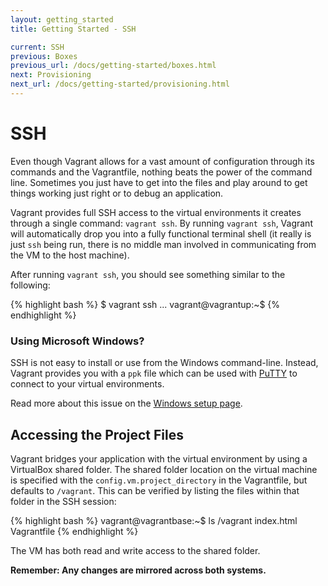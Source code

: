```yaml
---
layout: getting_started
title: Getting Started - SSH

current: SSH
previous: Boxes
previous_url: /docs/getting-started/boxes.html
next: Provisioning
next_url: /docs/getting-started/provisioning.html
---
```

# SSH

Even though Vagrant allows for a vast amount of configuration through its
commands and the Vagrantfile, nothing beats the power of the command line.
Sometimes you just have to get into the files and play around to get things
working just right or to debug an application.

Vagrant provides full SSH access to the virtual environments it creates
through a single command: `vagrant ssh`. By running `vagrant ssh`, Vagrant
will automatically drop you into a fully functional terminal shell (it
really is just `ssh`  being run, there is no middle man involved in communicating
from the VM to the host machine).

After running `vagrant ssh`, you should see something similar to the
following:

{% highlight bash %}
$ vagrant ssh
...
vagrant@vagrantup:~$
{% endhighlight %}

<div class="alert-message block-message grey notice">
  <h3>Using Microsoft Windows?</h3>
  <p>
    SSH is not easy to install or use from the Windows command-line. Instead,
    Vagrant provides you with a <code>ppk</code> file which can be used with
    <a href="http://www.chiark.greenend.org.uk/~sgtatham/putty/">PuTTY</a> to
    connect to your virtual environments.
  </p>
  <p>
    Read more about this issue on the <a href="/docs/getting-started/setup/windows.html">Windows setup page</a>.
  </p>
</div>

## Accessing the Project Files

Vagrant bridges your application with the virtual environment by using a
VirtualBox shared folder. The shared folder location on the virtual machine
is specified with the `config.vm.project_directory` in the Vagrantfile, but
defaults to `/vagrant`. This can be verified by listing the files within
that folder in the SSH session:

{% highlight bash %}
vagrant@vagrantbase:~$ ls /vagrant
index.html Vagrantfile
{% endhighlight %}

The VM has both read and write access to the shared folder.

**Remember: Any changes are mirrored across both systems.**
